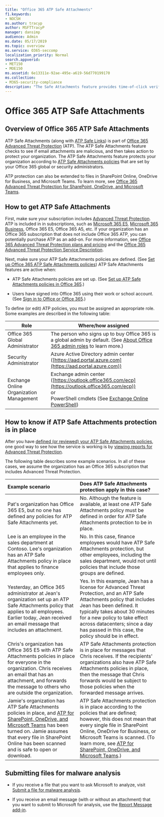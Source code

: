 ```yaml
---
title: "Office 365 ATP Safe Attachments"
f1.keywords:
- NOCSH
ms.author: tracyp
author: MSFTTracyP
manager: dansimp
audience: Admin
ms.date: 05/17/2019
ms.topic: overview
ms.service: O365-seccomp
localization_priority: Normal
search.appverid:
- MET150
- MOE150
ms.assetid: 6e13311e-92ae-495e-a619-56d770199170
ms.collection:
- M365-security-compliance
description: "The Safe Attachments feature provides time-of-click verification of email attachments. Use Safe Attachments to protect your organization from malicious files people send or receive in email."
---
```


# Office 365 ATP Safe Attachments

## Overview of Office 365 ATP Safe Attachments

ATP Safe Attachments (along with [ATP Safe Links](atp-safe-links.md)) is part of [Office 365 Advanced Threat Protection](office-365-atp.md) (ATP). The ATP Safe Attachments feature checks to see if email attachments are malicious, and then takes action to protect your organization. The ATP Safe Attachments feature protects your organization according to [ATP Safe Attachments policies](set-up-atp-safe-attachments-policies.md) that are set by your Office 365 global or security administrators.

ATP protection can also be extended to files in SharePoint Online, OneDrive for Business, and Microsoft Teams. To learn more, see [Office 365 Advanced Threat Protection for SharePoint, OneDrive, and Microsoft Teams](atp-for-spo-odb-and-teams.md).

## How to get ATP Safe Attachments

First, make sure your subscription includes [Advanced Threat Protection](office-365-atp.md). ATP is included in in subscriptions, such as [Microsoft 365 E5](https://www.microsoft.com/microsoft-365/enterprise/home), [Microsoft 365 Business](https://www.microsoft.com/microsoft-365/business), Office 365 E5, Office 365 A5, etc. If your organization has an Office 365 subscription that does not include Office 365 ATP, you can potentially purchase ATP as an add-on. For more information, see [Office 365 Advanced Threat Protection plans and pricing](https://products.office.com/exchange/advance-threat-protection) and the [Office 365 Advanced Threat Protection Service Description](https://docs.microsoft.com/office365/servicedescriptions/office-365-advanced-threat-protection-service-description).

Next, make sure your ATP Safe Attachments policies are defined. (See [Set up Office 365 ATP Safe Attachments policies](set-up-atp-safe-attachments-policies.md)) ATP Safe Attachments features are active when:

- ATP Safe Attachments policies are set up. (See [Set up ATP Safe Attachments policies in Office 365](set-up-atp-safe-attachments-policies.md).)

- Users have signed into Office 365 using their work or school account. (See [Sign in to Office or Office 365](https://support.office.com/article/b9582171-fd1f-4284-9846-bdd72bb28426).)

To define (or edit) ATP policies, you must be assigned an appropriate role. Some examples are described in the following table:

|Role|Where/how assigned|
|---------|---------|
|Office 365 Global Administrator|The person who signs up to buy Office 365 is a global admin by default. (See [About Office 365 admin roles](https://docs.microsoft.com/office365/admin/add-users/about-admin-roles) to learn more.)|
|Security Administrator|Azure Active Directory admin center ([https://aad.portal.azure.com](https://aad.portal.azure.com))|
|Exchange Online Organization Management|Exchange admin center ([https://outlook.office365.com/ecp](https://outlook.office365.com/ecp)) <br>or <br>  PowerShell cmdlets (See [Exchange Online PowerShell](https://docs.microsoft.com/powershell/exchange/exchange-online/exchange-online-powershell))|

## How to know if ATP Safe Attachments protection is in place

After you have [defined (or reviewed) your ATP Safe Attachments policies](set-up-atp-safe-attachments-policies.md), one good way to see how the service is working is by [viewing reports for Advanced Threat Protection](view-reports-for-atp.md).

The following table describes some example scenarios. In all of these cases, we assume the organization has an Office 365 subscription that includes Advanced Threat Protection.

|**Example scenario**|**Does ATP Safe Attachments protection apply in this case?**|
|:-----|:-----|
|Pat's organization has Office 365 E5, but no one has defined any policies for ATP Safe Attachments yet.|No. Although the feature is available, at least one ATP Safe Attachments policy must be defined in order for ATP Safe Attachments protection to be in place.|
|Lee is an employee in the sales department at Contoso. Lee's organization has an ATP Safe Attachments policy in place that applies to finance employees only.|No. In this case, finance employees would have ATP Safe Attachments protection, but other employees, including the sales department, would not until policies that include those groups are defined.|
|Yesterday, an Office 365 administrator at Jean's organization set up an ATP Safe Attachments policy that applies to all employees. Earlier today, Jean received an email message that includes an attachment.|Yes. In this example, Jean has a license for Advanced Threat Protection, and an ATP Safe Attachments policy that includes Jean has been defined. It typically takes about 30 minutes for a new policy to take effect across datacenters; since a day has passed in this case, the policy should be in effect.|
|Chris's organization has Office 365 E5 with ATP Safe Attachments policies in place for everyone in the organization. Chris receives an email that has an attachment, and forwards the message to others who are outside the organization.|ATP Safe Attachments protection is in place for messages that Chris receives. If the recipients' organizations also have ATP Safe Attachments policies in place, then the message that Chris forwards would be subject to those policies when the forwarded message arrives.|
|Jamie's organization has ATP Safe Attachments policies in place, and [ATP for SharePoint, OneDrive, and Microsoft Teams](atp-for-spo-odb-and-teams.md) has been turned on. Jamie assumes that every file in SharePoint Online has been scanned and is safe to open or download.|ATP Safe Attachments protection is in place according to the policies that are defined; however, this does not mean that every single file in SharePoint Online, OneDrive for Business, or Microsoft Teams is scanned. (To learn more, see [ATP for SharePoint, OneDrive, and Microsoft Teams](atp-for-spo-odb-and-teams.md).)|

## Submitting files for malware analysis

- If you receive a file that you want to ask Microsoft to analyze, visit [Submit a file for malware analysis](https://aka.ms/wdsi/submit).

- If you receive an email message (with or without an attachment) that you want to submit to Microsoft for analysis, use the [Report Message add-in](enable-the-report-message-add-in.md).
